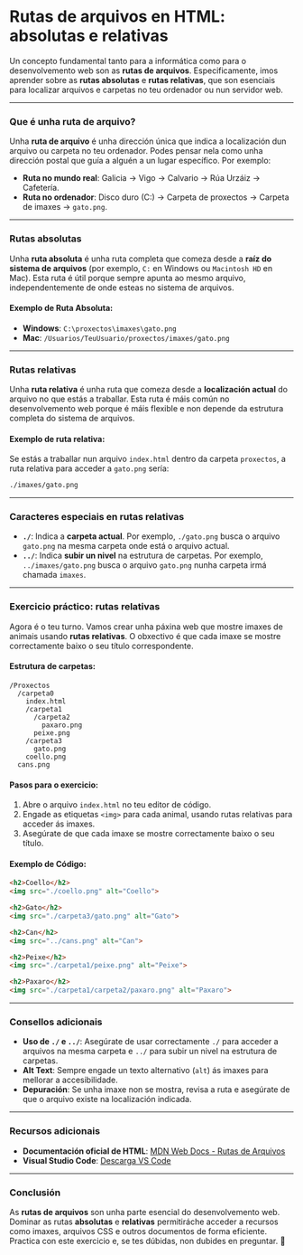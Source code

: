 # **Rutas de arquivos en HTML: absolutas e relativas**

Un concepto fundamental tanto para a informática como para o desenvolvemento web son as **rutas de arquivos**. Especificamente, imos aprender sobre as **rutas absolutas** e **rutas relativas**, que son esenciais para localizar arquivos e carpetas no teu ordenador ou nun servidor web.

---

### **Que é unha ruta de arquivo?**

Unha **ruta de arquivo** é unha dirección única que indica a localización dun arquivo ou carpeta no teu ordenador. Podes pensar nela como unha dirección postal que guía a alguén a un lugar específico. Por exemplo:

- **Ruta no mundo real**: Galicia → Vigo → Calvario → Rúa Urzáiz → Cafetería.
- **Ruta no ordenador**: Disco duro (C:) → Carpeta de proxectos → Carpeta de imaxes → `gato.png`.

---

### **Rutas absolutas**

Unha **ruta absoluta** é unha ruta completa que comeza desde a **raíz do sistema de arquivos** (por exemplo, `C:` en Windows ou `Macintosh HD` en Mac). Esta ruta é útil porque sempre apunta ao mesmo arquivo, independentemente de onde esteas no sistema de arquivos.

#### **Exemplo de Ruta Absoluta:**
- **Windows**: `C:\proxectos\imaxes\gato.png`
- **Mac**: `/Usuarios/TeuUsuario/proxectos/imaxes/gato.png`

---

### **Rutas relativas**

Unha **ruta relativa** é unha ruta que comeza desde a **localización actual** do arquivo no que estás a traballar. Esta ruta é máis común no desenvolvemento web porque é máis flexible e non depende da estrutura completa do sistema de arquivos.

#### **Exemplo de ruta relativa:**
Se estás a traballar nun arquivo `index.html` dentro da carpeta `proxectos`, a ruta relativa para acceder a `gato.png` sería:

```html
./imaxes/gato.png
```

---

### **Caracteres especiais en rutas relativas**

- **`./`**: Indica a **carpeta actual**. Por exemplo, `./gato.png` busca o arquivo `gato.png` na mesma carpeta onde está o arquivo actual.
- **`../`**: Indica **subir un nivel** na estrutura de carpetas. Por exemplo, `../imaxes/gato.png` busca o arquivo `gato.png` nunha carpeta irmá chamada `imaxes`.

---

### **Exercicio práctico: rutas relativas**

Agora é o teu turno. Vamos crear unha páxina web que mostre imaxes de animais usando **rutas relativas**. O obxectivo é que cada imaxe se mostre correctamente baixo o seu título correspondente.

#### **Estrutura de carpetas:**
```
/Proxectos
  /carpeta0
    index.html
    /carpeta1
      /carpeta2
        paxaro.png
      peixe.png
    /carpeta3
      gato.png
    coello.png
  cans.png
```

#### **Pasos para o exercicio:**
1. Abre o arquivo `index.html` no teu editor de código.
2. Engade as etiquetas `<img>` para cada animal, usando rutas relativas para acceder ás imaxes.
3. Asegúrate de que cada imaxe se mostre correctamente baixo o seu título.

#### **Exemplo de Código:**
```html
<h2>Coello</h2>
<img src="./coello.png" alt="Coello">

<h2>Gato</h2>
<img src="./carpeta3/gato.png" alt="Gato">

<h2>Can</h2>
<img src="../cans.png" alt="Can">

<h2>Peixe</h2>
<img src="./carpeta1/peixe.png" alt="Peixe">

<h2>Paxaro</h2>
<img src="./carpeta1/carpeta2/paxaro.png" alt="Paxaro">
```

---

### **Consellos adicionais**

- **Uso de `./` e `../`**: Asegúrate de usar correctamente `./` para acceder a arquivos na mesma carpeta e `../` para subir un nivel na estrutura de carpetas.
- **Alt Text**: Sempre engade un texto alternativo (`alt`) ás imaxes para mellorar a accesibilidade.
- **Depuración**: Se unha imaxe non se mostra, revisa a ruta e asegúrate de que o arquivo existe na localización indicada.

---

### **Recursos adicionais**

- **Documentación oficial de HTML**: [MDN Web Docs - Rutas de Arquivos](https://developer.mozilla.org/es/docs/Learn/Getting_started_with_the_web/Dealing_with_files)
- **Visual Studio Code**: [Descarga VS Code](https://code.visualstudio.com/)

---

### **Conclusión**

As **rutas de arquivos** son unha parte esencial do desenvolvemento web. Dominar as rutas **absolutas** e **relativas** permitiráche acceder a recursos como imaxes, arquivos CSS e outros documentos de forma eficiente. Practica con este exercicio e, se tes dúbidas, non dubides en preguntar.  🚀